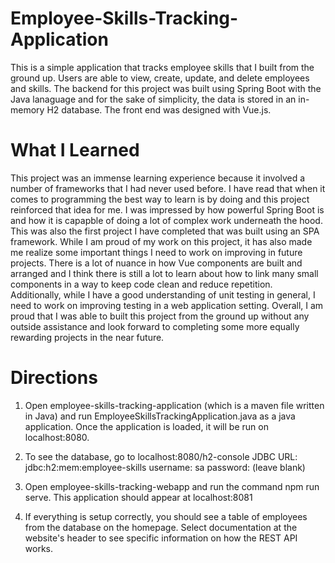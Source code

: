 # Employee-Skills-Tracking-Application

This is a simple application that tracks employee skills that I built from the ground up. Users are able to view, create, update, and delete employees and skills. The backend for this project was built using Spring Boot with the Java lanaguage and for the sake of simplicity, the data is stored in an in-memory H2 database. The front end was designed with Vue.js.

# What I Learned

This project was an immense learning experience because it involved a number of frameworks that I had never used before. I have read that when it comes to programming the best way to learn is by doing and this project reinforced that idea for me. I was impressed by how powerful Spring Boot is and how it is capapble of doing a lot of complex work underneath the hood. This was also the first project I have completed that was built using an SPA framework. While I am proud of my work on this project, it has also made me realize some important things I need to work on improving in future projects. There is a lot of nuance in how Vue components are built and arranged and I think there is still a lot to learn about how to link many small components in a way to keep code clean and reduce repetition. Additionally, while I have a good understanding of unit testing in general, I need to work on improving testing in a web application setting. Overall, I am proud that I was able to built this project from the ground up without any outside assistance and look forward to completing some more equally rewarding projects in the near future.

# Directions

1. Open employee-skills-tracking-application (which is a maven file written in Java) and run EmployeeSkillsTrackingApplication.java as a java application. Once the application is loaded, it will be run on localhost:8080.

2. To see the database, go to localhost:8080/h2-console
  JDBC URL: jdbc:h2:mem:employee-skills
  username: sa
  password: (leave blank)
  
3. Open employee-skills-tracking-webapp and run the command npm run serve. This application should appear at localhost:8081

4. If everything is setup correctly, you should see a table of employees from the database on the homepage. Select documentation at the website's header to see specific information on how the REST API works.
